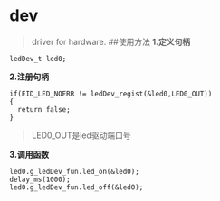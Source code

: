# dev
> driver for hardware.
##使用方法
**1.定义句柄**
```
ledDev_t led0; 

```
**2.注册句柄**	
```
if(EID_LED_NOERR != ledDev_regist(&led0,LED0_OUT))
{
  return false;
}
```
> LED0_OUT是led驱动端口号

**3.调用函数**

```
led0.g_ledDev_fun.led_on(&led0);
delay_ms(1000);
led0.g_ledDev_fun.led_off(&led0);
```